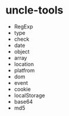 # uncle-tools

* RegExp
* type
* check
* date
* object
* array
* location
* platfrom
* dom
* event
* cookie
* localStorage
* base64
* md5
